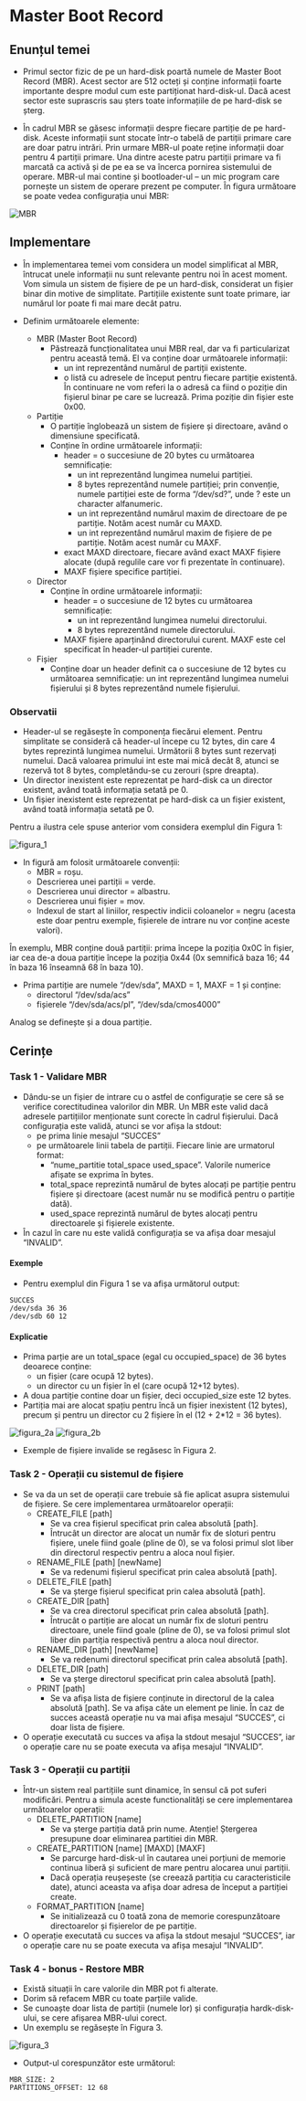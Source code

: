 # Master Boot Record

## Enunțul temei
* Primul sector fizic de pe un hard-disk poartă numele de Master Boot Record (MBR). Acest sector are 512 octeți și conține informații foarte importante despre modul cum este partiționat hard-disk-ul. Dacă acest sector este suprascris sau șters toate informațiile de pe hard-disk se șterg.

* În cadrul MBR se găsesc informații despre fiecare partiție de pe hard-disk. Aceste informații sunt stocate într-o tabelă de partiții primare care are doar patru intrări. Prin urmare MBR-ul poate reține informații doar pentru 4 partiții primare. Una dintre aceste patru partiții primare va fi marcată ca activă și de pe ea se va încerca pornirea sistemului de operare. MBR-ul mai contine și bootloader-ul – un mic program care pornește un sistem de operare prezent pe computer. În figura următoare se poate vedea configurația unui MBR:
 
![MBR](img/mbr.jpg)

## Implementare
* În implementarea temei vom considera un model simplificat al MBR, întrucat unele informații nu sunt relevante pentru noi în acest moment. Vom simula un sistem de fișiere de pe un hard-disk, considerat un fișier binar din motive de simplitate. Partițiile existente sunt toate primare, iar numărul lor poate fi mai mare decât patru.

* Definim următoarele elemente:
  * MBR (Master Boot Record)
    * Păstrează funcționalitatea unui MBR real, dar va fi particularizat pentru această temă. El va conține doar următoarele informații:
      * un int reprezentând numărul de partiții existente.
      * o listă cu adresele de început pentru fiecare partiție existentă. În continuare ne vom referi la o adresă ca fiind o poziție din fișierul binar pe care se lucrează. Prima poziție din fișier este 0x00.
  * Partiție
    * O partiție înglobează un sistem de fișiere și directoare, având o dimensiune specificată.
    * Conține în ordine următoarele informații:
      * header = o succesiune de 20 bytes cu următoarea semnificație:
        * un int reprezentând lungimea numelui partiției.
        * 8 bytes reprezentând numele partiției; prin convenție, numele partiției este de forma “/dev/sd?”, unde ? este un character alfanumeric.
        * un int reprezentând numărul maxim de directoare de pe partiție. Notăm acest număr cu MAXD.
        * un int reprezentând numărul maxim de fișiere de pe partiție. Notăm acest număr cu MAXF.
      * exact MAXD directoare, fiecare având exact MAXF fișiere alocate (după regulile care vor fi prezentate în continuare).
      * MAXF fișiere specifice partiției.
  * Director
    * Conține în ordine următoarele informații:
      * header = o succesiune de 12 bytes cu următoarea semnificație:
        * un int reprezentând lungimea numelui directorului.
        * 8 bytes reprezentând numele directorului.
      * MAXF fișiere aparținând directorului curent. MAXF este cel specificat în header-ul partiției curente.
  * Fișier
    * Conține doar un header definit ca o succesiune de 12 bytes cu următoarea semnificație: un int reprezentând lungimea numelui fișierului și 8 bytes reprezentând numele fișierului.
    
### Observatii
* Header-ul se regăsește în componența fiecărui element. Pentru simplitate se consideră că header-ul începe cu 12 bytes, din care 4 bytes reprezintă lungimea numelui. Următorii 8 bytes sunt rezervați numelui. Dacă valoarea primului int este mai mică decât 8, atunci se rezervă tot 8 bytes, completându-se cu zerouri (spre dreapta).
* Un director inexistent este reprezentat pe hard-disk ca un director existent, având toată informația setată pe 0.
* Un fișier inexistent este reprezentat pe hard-disk ca un fișier existent, având toată informația setată pe 0.

Pentru a ilustra cele spuse anterior vom considera exemplul din Figura 1:

![figura_1](img/figura_1.png)

* In figură am folosit următoarele convenții:
  * MBR = roșu.
  * Descrierea unei partiții = verde.
  * Descrierea unui director = albastru.
  * Descrierea unui fișier = mov.
  * Indexul de start al liniilor, respectiv indicii coloanelor = negru (acesta este doar pentru exemple, fișierele de intrare nu vor conține aceste valori).

În exemplu, MBR conține două partiții: prima începe la poziția 0x0C în fișier, iar cea de-a doua partiție începe la poziția 0x44 (0x semnifică baza 16; 44 în baza 16 înseamnă 68 în baza 10).

* Prima partiție are numele “/dev/sda”, MAXD = 1, MAXF = 1 și conține:
  * directorul “/dev/sda/acs”
  * fișierele “/dev/sda/acs/pl”, “/dev/sda/cmos4000”
  
Analog se definește și a doua partiție.

## Cerințe
### Task 1 - Validare MBR
* Dându-se un fișier de intrare cu o astfel de configurație se cere să se verifice corectitudinea valorilor din MBR. Un MBR este valid dacă adresele partițiilor menționate sunt corecte în cadrul fișierului. Dacă configurația este validă, atunci se vor afișa la stdout:
  * pe prima linie mesajul “SUCCES”
  * pe următoarele linii tabela de partiții. Fiecare linie are urmatorul format:
    * “nume_partitie total_space used_space”. Valorile numerice afișate se exprima în bytes.
    * total_space reprezintă numărul de bytes alocați pe partiție pentru fișiere și directoare (acest număr nu se modifică pentru o partiție dată).
    * used_space reprezintă numărul de bytes alocați pentru directoarele și fișierele existente.
* În cazul în care nu este validă configurația se va afișa doar mesajul “INVALID”.

#### Exemple
* Pentru exemplul din Figura 1 se va afișa următorul output:

``` text
SUCCES
/dev/sda 36 36
/dev/sdb 60 12
```

#### Explicatie
* Prima parție are un total_space (egal cu occupied_space) de 36 bytes deoarece conține:
  * un fișier (care ocupă 12 bytes).
  * un director cu un fișier în el (care ocupă 12+12 bytes). 
* A doua partiție contine doar un fișier, deci occupied_size este 12 bytes.
* Partiția mai are alocat spațiu pentru încă un fișier inexistent (12 bytes), precum și pentru un director cu 2 fișiere în el (12 + 2*12 = 36 bytes).

![figura_2a](img/task1-wrong1.png)
![figura_2b](img/task1-wrong2.png)

* Exemple de fișiere invalide se regăsesc în Figura 2. 

### Task 2 - Operații cu sistemul de fișiere
* Se va da un set de operații care trebuie să fie aplicat asupra sistemului de fișiere. Se cere implementarea următoarelor operații:
  * CREATE_FILE [path]
    * Se va crea fișierul specificat prin calea absolută [path].
    * Întrucât un director are alocat un număr fix de sloturi pentru fișiere, unele fiind goale (pline de 0), se va folosi primul slot liber din directorul respectiv pentru a aloca noul fișier.
  * RENAME_FILE [path] [newName]
    * Se va redenumi fișierul specificat prin calea absolută [path]. 
  * DELETE_FILE [path]
    *  Se va șterge fișierul specificat prin calea absolută [path].
  * CREATE_DIR [path]
    * Se va crea directorul specificat prin calea absolută [path].
    * Întrucât o partiție are alocat un număr fix de sloturi pentru directoare, unele fiind goale (pline de 0), se va folosi primul slot liber din partiția respectivă pentru a aloca noul director.
  * RENAME_DIR [path] [newName]
    * Se va redenumi directorul specificat prin calea absolută [path].
  * DELETE_DIR [path]
    * Se va șterge directorul specificat prin calea absolută [path].
  * PRINT [path]
    * Se va afișa lista de fișiere conținute in directorul de la calea absolută [path]. Se va afișa câte un element pe linie. În caz de succes această operație nu va mai afișa mesajul “SUCCES”, ci doar lista de fișiere.
* O operație executată cu succes va afișa la stdout mesajul “SUCCES”, iar o operație care nu se poate executa va afișa mesajul “INVALID”. 

### Task 3 - Operații cu partiții
* Într-un sistem real partițiile sunt dinamice, în sensul că pot suferi modificări. Pentru a simula aceste functionalități se cere implementarea următoarelor operații:
  * DELETE_PARTITION [name]
    * Se va șterge partiția dată prin nume. Atenție! Ștergerea presupune doar eliminarea partitiei din MBR.
  * CREATE_PARTITION [name] [MAXD] [MAXF]
    * Se parcurge hard-disk-ul în cautarea unei porțiuni de memorie continua liberă și suficient de mare pentru alocarea unui partiții.
    * Dacă operația reușeșeste (se creează partiția cu caracteristicile date), atunci aceasta va afișa doar adresa de început a partiției create.
  * FORMAT_PARTITION [name]
    * Se initializează cu 0 toată zona de memorie corespunzătoare directoarelor și fișierelor de pe partiție.
* O operație executată cu succes va afișa la stdout mesajul “SUCCES”, iar o operație care nu se poate executa va afișa mesajul “INVALID”. 

### Task 4 - bonus - Restore MBR
* Există situații în care valorile din MBR pot fi alterate.
* Dorim să refacem MBR cu toate parțiile valide.
* Se cunoaște doar lista de partiții (numele lor) și configurația hardk-disk-ului, se cere afișarea MBR-ului corect.
* Un exemplu se regăsește în Figura 3.

![figura_3](img/figura_3.png)

* Output-ul corespunzător este următorul:

``` text
MBR_SIZE: 2
PARTITIONS_OFFSET: 12 68
```

